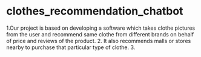 # clothes_recommendation_chatbot
1.Our project is based on developing a software which takes clothe pictures from the user and recommend same clothe from different brands on behalf of price and reviews of the product. 
2. It also recommends malls or stores nearby to purchase that particular type of clothe.
3.<GUYS write here for the to do work>

